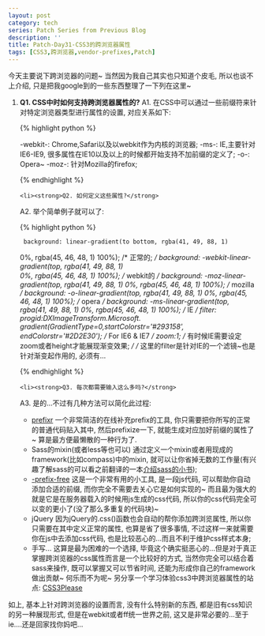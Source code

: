 ```yaml
---
layout: post
category: tech
series: Patch Series from Previous Blog
description: ''
title: Patch-Day31-CSS3的跨浏览器属性
tags: [CSS3,跨浏览器,vendor-prefixes,Patch]
---
```


今天主要说下跨浏览器的问题~ 当然因为我自己其实也只知道个皮毛, 所以也谈不上介绍, 只是把我google到的一些东西整理了一下列在这里~

<ol>
	<li><strong>Q1. CSS中时如何支持跨浏览器属性的?</strong>
A1. 在CSS中可以通过一些前缀符来针对特定浏览器类型进行属性的设置, 对应关系如下:

{% highlight python %}

-webkit-: Chrome,Safari以及以webkit作为内核的浏览器;
-ms-: IE,主要针对IE6-IE9, 很多属性在IE10以及以上的时候都开始支持不加前缀的定义了;
-o-: Opera~
-moz-: 针对Mozilla的firefox;

{% endhighlight %}
</li>


	<li><strong>Q2. 如何定义这些属性?</strong>
A2. 举个简单例子就可以了:

{% highlight python %}

     background: linear-gradient(to bottom, rgba(41, 49, 88, 1)    
 0%, rgba(45, 46, 48, 1) 100%); /* 正常的; */
     background: -webkit-linear-gradient(top, rgba(41, 49, 88, 1)  
 0%, rgba(45, 46, 48, 1) 100%); /* webkit的 */
     background: -moz-linear-gradient(top, rgba(41, 49, 88, 1) 0%,
 rgba(45, 46, 48, 1) 100%); /* mozilla */
     background: -o-linear-gradient(top, rgba(41, 49, 88, 1) 0%,
 rgba(45, 46, 48, 1) 100%); /* opera */
     background: -ms-linear-gradient(top, rgba(41, 49, 88, 1) 0%,
 rgba(45, 46, 48, 1) 100%); /* IE */
     filter: progid:DXImageTransform.Microsoft.    
 gradient(GradientType=0,startColorstr='#293158',    
 endColorstr='#2D2E30'); /* For IE6 &amp; IE7 */
	zoom:1; /* 有时候IE需要设定zoom或者height才能展现渐变效果; */
/* 这里的filter是针对IE的一个滤镜~也是针对渐变起作用的, 必须有...

{% endhighlight %}

</li>

	<li><strong>Q3. 每次都需要输入这么多吗?</strong>
A3. 是的...不过有几种方法可以简化此过程:
      <ul>
      	<li><a href="http://prefixr.com/index.php" target="_blank">prefixr</a>
          一个非常简洁的在线补充prefix的工具, 你只需要把你所写的正常的普通代码贴入其中, 然后prefixize一下, 就能生成对应加好前缀的属性了~ 算是最方便最懒散的一种行为了.</li>
        <li>Sass的mixin(或者less等也可以)
        通过定义一个mixin或者用现成的framework(比如compass)中的mixin, 就可以让你省掉无数的工作量(有兴趣了解sass的可以看之前翻译的一本<a href="http://callmet.zzgary.info/tag/sass-for-web-designers/" title="sass-for-web-designers" target="_blank">介绍sass的小书</a>);</li>
        <li><a href="http://leaverou.github.com/prefixfree/" target="_blank">-prefix-free</a>
        这是一个非常有用的小工具, 是一段js代码, 可以帮助你自动添加合适的前缀, 而你完全不需要去关心它是如何实现的~ 而且最为强大的就是它是在服务器载入的时候用js生成的css代码, 所以你的css代码完全可以变的更小了(没了那么多重复的代码块)~</li>
        <li>jQuery
        因为jQuery的.css()函数也会自动的帮你添加跨浏览属性, 所以你只需要在其中定义正常的属性, 也算是省了很多事情, 不过这样一来就需要你在js中去添加css代码, 也是比较恶心的...而且不利于维护css样式本身;</li>
        <li>手写...
        这算是最为困难的一个选择, 毕竟这个确实挺恶心的...但是对于真正掌握跨浏览器的css属性而言是一个比较好的方式, 当然你完全可以结合着sass来操作, 既可以掌握又可以节省时间, 还能为形成你自己的framework做出贡献~ 何乐而不为呢~ 另分享一个学习体验css3中跨浏览器属性的站点: <a href="http://css3please.com/" target="_blank">CSS3Please</a></li>
        </ul>
	</li>
</ol>

如上, 基本上针对跨浏览器的设置而言, 没有什么特别新的东西, 都是旧有css知识的另一种展现形式, 但是在webkit或者ff统一世界之前, 这又是非常必要的...至于ie....还是回家找你妈吧...
